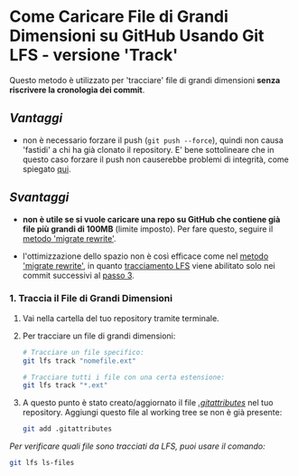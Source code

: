 # Come Caricare File di Grandi Dimensioni su GitHub Usando Git LFS - versione 'Track'
Questo metodo è utilizzato per 'tracciare' file di grandi dimensioni **senza riscrivere la cronologia dei commit**.

## *Vantaggi*
  - non è necessario forzare il push (`git push --force`), quindi non causa 'fastidi' a chi ha già clonato il repository. E' bene sottolineare che in questo caso forzare il push non causerebbe problemi di integrità, come spiegato [qui](_migrate.md#import).
  
## *Svantaggi*
  - **non è utile se si vuole caricare una repo su GitHub che contiene già file più grandi di 100MB** (limite imposto). Per fare questo, seguire il [metodo 'migrate rewrite'](_steps-rewrite.md).

  - l'ottimizzazione dello spazio non è così efficace come nel [metodo 'migrate rewrite'](_steps-rewrite.md), in quanto [tracciamento LFS](https://docs.github.com/en/repositories/working-with-files/managing-large-files/about-git-large-file-storage#about-git-large-file-storage) viene abilitato solo nei commit successivi al [passo 3](#passo-3-effettua-il-commit-delle-modifiche).

### 1. Traccia il File di Grandi Dimensioni
  1. Vai nella cartella del tuo repository tramite terminale.
  2. Per tracciare un file di grandi dimensioni:
        ```bash
        # Tracciare un file specifico:
        git lfs track "nomefile.ext"

        # Tracciare tutti i file con una certa estensione:
        git lfs track "*.ext"
        ```

  3. A questo punto è stato creato/aggiornato il file [*.gitattributes*](https://github.com/gitattributes/gitattributes) nel tuo repository. Aggiungi questo file al working tree se non è già presente:
      ```bash
      git add .gitattributes
      ```

*Per verificare quali file sono tracciati da LFS, puoi usare il comando:*
  ```bash
  git lfs ls-files
  ```




